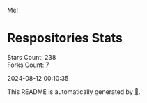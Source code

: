 Me!

# Respositories Stats
Stars Count: 238  
Forks Count: 7

2024-08-12 00:10:35  

This README is automatically generated by [🐰](https://github.com/rnitta/rnitta).
